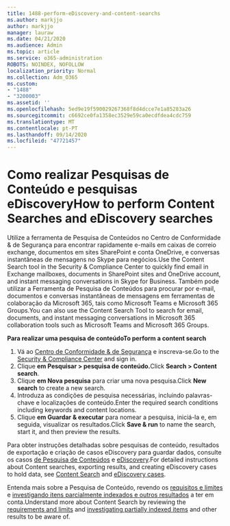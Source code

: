 ```yaml
---
title: 1488-perform-eDiscovery-and-content-searchs
ms.author: markjjo
author: markjjo
manager: lauraw
ms.date: 04/21/2020
ms.audience: Admin
ms.topic: article
ms.service: o365-administration
ROBOTS: NOINDEX, NOFOLLOW
localization_priority: Normal
ms.collection: Adm_O365
ms.custom:
- "1488"
- "3200003"
ms.assetid: ''
ms.openlocfilehash: 5ed9e19f590029267368f8d4dcce7e1a85283a26
ms.sourcegitcommit: c6692ce0fa1358ec3529e59ca0ecdfdea4cdc759
ms.translationtype: MT
ms.contentlocale: pt-PT
ms.lasthandoff: 09/14/2020
ms.locfileid: "47721457"
---
```

# <a name="how-to-perform-content-searches-and-ediscovery-searches"></a><span data-ttu-id="806f2-102">Como realizar Pesquisas de Conteúdo e pesquisas eDiscovery</span><span class="sxs-lookup"><span data-stu-id="806f2-102">How to perform Content Searches and eDiscovery searches</span></span>

<span data-ttu-id="806f2-103">Utilize a ferramenta de Pesquisa de Conteúdos no Centro de Conformidade & de Segurança para encontrar rapidamente e-mails em caixas de correio exchange, documentos em sites SharePoint e conta OneDrive, e conversas instantâneas de mensagens no Skype para negócios.</span><span class="sxs-lookup"><span data-stu-id="806f2-103">Use the Content Search tool in the Security & Compliance Center to quickly find email in Exchange mailboxes, documents in SharePoint sites and OneDrive account, and instant messaging conversations in Skype for Business.</span></span> <span data-ttu-id="806f2-104">Também pode utilizar a Ferramenta de Pesquisa de Conteúdos para procurar por e-mail, documentos e conversas instantâneas de mensagens em ferramentas de colaboração da Microsoft 365, tais como Microsoft Teams e Microsoft 365 Groups.</span><span class="sxs-lookup"><span data-stu-id="806f2-104">You can also use the Content Search Tool to search for email, documents, and instant messaging conversations in Microsoft 365 collaboration tools such as Microsoft Teams and Microsoft 365 Groups.</span></span>

<span data-ttu-id="806f2-105">**Para realizar uma pesquisa de conteúdo**</span><span class="sxs-lookup"><span data-stu-id="806f2-105">**To perform a content search**</span></span>

1. <span data-ttu-id="806f2-106">Vá ao [Centro de Conformidade & de Segurança](https://protection.office.com) e inscreva-se.</span><span class="sxs-lookup"><span data-stu-id="806f2-106">Go to the [Security & Compliance Center](https://protection.office.com) and sign in.</span></span>
2. <span data-ttu-id="806f2-107">Clique **em Pesquisar > pesquisa de conteúdo.**</span><span class="sxs-lookup"><span data-stu-id="806f2-107">Click **Search > Content search**.</span></span>
3. <span data-ttu-id="806f2-108">Clique **em Nova pesquisa** para criar uma nova pesquisa.</span><span class="sxs-lookup"><span data-stu-id="806f2-108">Click **New search** to create a new search.</span></span>
4. <span data-ttu-id="806f2-109">Introduza as condições de pesquisa necessárias, incluindo palavras-chave e localizações de conteúdo.</span><span class="sxs-lookup"><span data-stu-id="806f2-109">Enter the required search conditions including keywords and content locations.</span></span>  
5. <span data-ttu-id="806f2-110">Clique **em Guardar & executar** para nomear a pesquisa, iniciá-la e, em seguida, visualizar os resultados.</span><span class="sxs-lookup"><span data-stu-id="806f2-110">Click **Save & run** to name the search, start it, and then preview the results.</span></span>

<span data-ttu-id="806f2-111">Para obter instruções detalhadas sobre pesquisas de conteúdo, resultados de exportação e criação de casos eDiscovery para guardar dados, consulte os casos [de Pesquisa de Conteúdos](https://docs.microsoft.com/microsoft-365/compliance/content-search) e [eDiscovery](https://docs.microsoft.com/microsoft-365/compliance/ediscovery-cases).</span><span class="sxs-lookup"><span data-stu-id="806f2-111">For detailed instructions about Content searches, exporting results, and creating eDiscovery cases to hold data, see [Content Search](https://docs.microsoft.com/microsoft-365/compliance/content-search) and [eDiscovery cases](https://docs.microsoft.com/microsoft-365/compliance/ediscovery-cases).</span></span>

<span data-ttu-id="806f2-112">Entenda mais sobre a Pesquisa de Conteúdo, revendo os [requisitos e limites](https://docs.microsoft.com/microsoft-365/compliance/limits-for-content-search) e  [investigando itens parcialmente indexados e outros resultados](https://docs.microsoft.com/microsoft-365/compliance/investigating-partially-indexed-items-in-ediscovery) a ter em conta.</span><span class="sxs-lookup"><span data-stu-id="806f2-112">Understand more about Content Search by reviewing the [requirements and limits](https://docs.microsoft.com/microsoft-365/compliance/limits-for-content-search) and  [investigating partially indexed items](https://docs.microsoft.com/microsoft-365/compliance/investigating-partially-indexed-items-in-ediscovery) and other results to be aware of.</span></span>